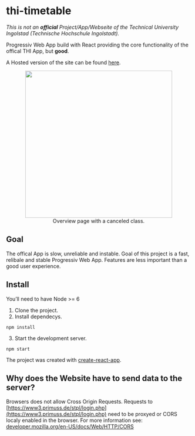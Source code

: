 # thi-timetable
*This is not an **official** Project/App/Webseite of the Technical University Ingolstad (Technische Hochschule Ingolstadt).*

Progressiv Web App build with React providing the core functionality of the offical THI App, but **good**.

A Hosted version of the site can be found [here](https://thi-app.frohn.cologne).

<p align="center">
  <img height="400" src="https://i.imgur.com/gDa79SQ.png"><br/>
  Overview page with a canceled class.
</p>

## Goal
The offical App is slow, unreliable and instable.
Goal of this project is a fast, relibale and stable Progressiv Web App.
Features are less important than a good user experience.

## Install
You’ll need to have Node >= 6

1. Clone the project.
2. Install dependecys.
```
npm install
```
3. Start the development server.
```
npm start
```

The project was created with [create-react-app](https://github.com/facebook/create-react-app).

## Why does the Website have to send data to the server?
Browsers does not allow Cross Origin Requests. Requests to [https://www3.primuss.de/stpl/login.php](https://www3.primuss.de/stpl/login.php) need to be proxyed or CORS localy enabled in the browser. For more information see: [developer.mozilla.org/en-US/docs/Web/HTTP/CORS](https://www3.primuss.de/stpl/login.php)
